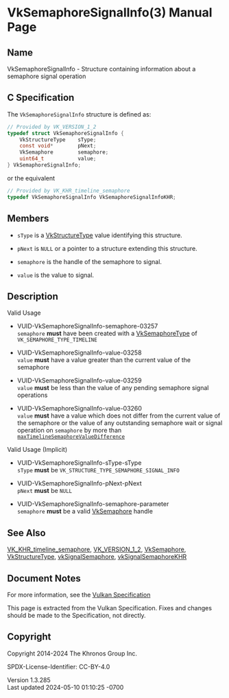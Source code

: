 # VkSemaphoreSignalInfo(3) Manual Page

## Name

VkSemaphoreSignalInfo - Structure containing information about a
semaphore signal operation



## <a href="#_c_specification" class="anchor"></a>C Specification

The `VkSemaphoreSignalInfo` structure is defined as:

``` c
// Provided by VK_VERSION_1_2
typedef struct VkSemaphoreSignalInfo {
    VkStructureType    sType;
    const void*        pNext;
    VkSemaphore        semaphore;
    uint64_t           value;
} VkSemaphoreSignalInfo;
```

or the equivalent

``` c
// Provided by VK_KHR_timeline_semaphore
typedef VkSemaphoreSignalInfo VkSemaphoreSignalInfoKHR;
```

## <a href="#_members" class="anchor"></a>Members

- `sType` is a [VkStructureType](https://registry.khronos.org/vulkan/specs/1.3-extensions/man/html/VkStructureType.html) value identifying
  this structure.

- `pNext` is `NULL` or a pointer to a structure extending this
  structure.

- `semaphore` is the handle of the semaphore to signal.

- `value` is the value to signal.

## <a href="#_description" class="anchor"></a>Description

Valid Usage

- <a href="#VUID-VkSemaphoreSignalInfo-semaphore-03257"
  id="VUID-VkSemaphoreSignalInfo-semaphore-03257"></a>
  VUID-VkSemaphoreSignalInfo-semaphore-03257  
  `semaphore` **must** have been created with a
  [VkSemaphoreType](https://registry.khronos.org/vulkan/specs/1.3-extensions/man/html/VkSemaphoreType.html) of
  `VK_SEMAPHORE_TYPE_TIMELINE`

- <a href="#VUID-VkSemaphoreSignalInfo-value-03258"
  id="VUID-VkSemaphoreSignalInfo-value-03258"></a>
  VUID-VkSemaphoreSignalInfo-value-03258  
  `value` **must** have a value greater than the current value of the
  semaphore

- <a href="#VUID-VkSemaphoreSignalInfo-value-03259"
  id="VUID-VkSemaphoreSignalInfo-value-03259"></a>
  VUID-VkSemaphoreSignalInfo-value-03259  
  `value` **must** be less than the value of any pending semaphore
  signal operations

- <a href="#VUID-VkSemaphoreSignalInfo-value-03260"
  id="VUID-VkSemaphoreSignalInfo-value-03260"></a>
  VUID-VkSemaphoreSignalInfo-value-03260  
  `value` **must** have a value which does not differ from the current
  value of the semaphore or the value of any outstanding semaphore wait
  or signal operation on `semaphore` by more than <a
  href="https://registry.khronos.org/vulkan/specs/1.3-extensions/html/vkspec.html#limits-maxTimelineSemaphoreValueDifference"
  target="_blank"
  rel="noopener"><code>maxTimelineSemaphoreValueDifference</code></a>

Valid Usage (Implicit)

- <a href="#VUID-VkSemaphoreSignalInfo-sType-sType"
  id="VUID-VkSemaphoreSignalInfo-sType-sType"></a>
  VUID-VkSemaphoreSignalInfo-sType-sType  
  `sType` **must** be `VK_STRUCTURE_TYPE_SEMAPHORE_SIGNAL_INFO`

- <a href="#VUID-VkSemaphoreSignalInfo-pNext-pNext"
  id="VUID-VkSemaphoreSignalInfo-pNext-pNext"></a>
  VUID-VkSemaphoreSignalInfo-pNext-pNext  
  `pNext` **must** be `NULL`

- <a href="#VUID-VkSemaphoreSignalInfo-semaphore-parameter"
  id="VUID-VkSemaphoreSignalInfo-semaphore-parameter"></a>
  VUID-VkSemaphoreSignalInfo-semaphore-parameter  
  `semaphore` **must** be a valid [VkSemaphore](https://registry.khronos.org/vulkan/specs/1.3-extensions/man/html/VkSemaphore.html) handle

## <a href="#_see_also" class="anchor"></a>See Also

[VK_KHR_timeline_semaphore](https://registry.khronos.org/vulkan/specs/1.3-extensions/man/html/VK_KHR_timeline_semaphore.html),
[VK_VERSION_1_2](https://registry.khronos.org/vulkan/specs/1.3-extensions/man/html/VK_VERSION_1_2.html), [VkSemaphore](https://registry.khronos.org/vulkan/specs/1.3-extensions/man/html/VkSemaphore.html),
[VkStructureType](https://registry.khronos.org/vulkan/specs/1.3-extensions/man/html/VkStructureType.html),
[vkSignalSemaphore](https://registry.khronos.org/vulkan/specs/1.3-extensions/man/html/vkSignalSemaphore.html),
[vkSignalSemaphoreKHR](https://registry.khronos.org/vulkan/specs/1.3-extensions/man/html/vkSignalSemaphoreKHR.html)

## <a href="#_document_notes" class="anchor"></a>Document Notes

For more information, see the <a
href="https://registry.khronos.org/vulkan/specs/1.3-extensions/html/vkspec.html#VkSemaphoreSignalInfo"
target="_blank" rel="noopener">Vulkan Specification</a>

This page is extracted from the Vulkan Specification. Fixes and changes
should be made to the Specification, not directly.

## <a href="#_copyright" class="anchor"></a>Copyright

Copyright 2014-2024 The Khronos Group Inc.

SPDX-License-Identifier: CC-BY-4.0

Version 1.3.285  
Last updated 2024-05-10 01:10:25 -0700
